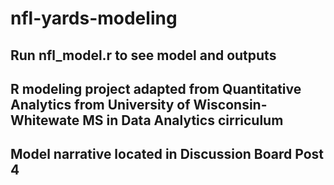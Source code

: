 # nfl-yards-modeling
## Run nfl_model.r to see model and outputs
## R modeling project adapted from Quantitative Analytics from University of Wisconsin-Whitewate MS in Data Analytics cirriculum
## Model narrative located in Discussion Board Post 4
